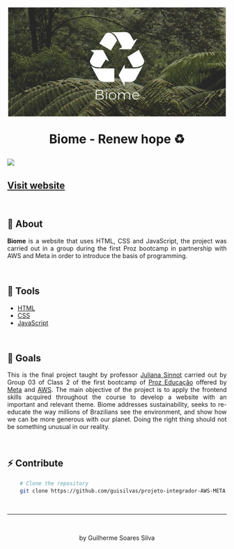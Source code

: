 <!-- Main title -->
<h1 align="center">
    <!-- Header image -->
    <img src="./assets/images/biome-header.jpg">
    <p>Biome - Renew hope ♻ </p>
</h1>

<!-- Website view -->
<img src="./assets/images/biome-gif.gif">

<!-- Website Link -->
## [Visit website](https://guisilvas.github.io/projeto-integrador-AWS-META/index.html)

<br>

<!-- About the project -->
## 📄 About

<p style="text-align: justify">
<strong>Biome</strong> is a website that uses HTML, CSS and JavaScript, the project was carried out in a group during the first Proz bootcamp in partnership with AWS and Meta in order to introduce the basis of programming.
</p>

<br>

<!-- Used Tools -->
## 🔨 Tools

- [HTML](https://www.w3.org/TR/html/)
- [CSS](https://www.w3.org/TR/html/)
- [JavaScript](https://developer.mozilla.org/docs/Web/JavaScript/Guide)

<br>

<!-- Project Goals -->
## 🎯 Goals

<p align="justify">
This is the final project taught by professor <a href="https://github.com/julianasinnott">Juliana Sinnot</a> carried out by Group 03 of Class 2 of the first bootcamp of <a href="https://prozeducacao.com.br/">Proz Educação</a> offered by <a href="https://about.meta.com/">Meta</a> and <a href="https://aws.amazon.com/">AWS</a>. The main objective of the project is to apply the frontend skills acquired throughout the course to develop a website with an important and relevant theme. Biome addresses sustainability, seeks to re-educate the way millions of Brazilians see the environment, and show how we can be more generous with our planet. Doing the right thing should not be something unusual in our reality.
</p>

<br>

<!-- How contribute to the project -->
## ⚡ Contribute

```bash
    # Clone the repository
    git clone https://github.com/guisilvas/projeto-integrador-AWS-META.git
```

<br>

---
<br>

<!-- Collaborator -->
<p align="center">by Guilherme Soares Silva</p>